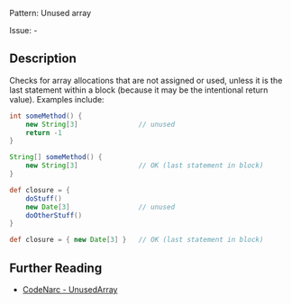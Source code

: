 Pattern: Unused array

Issue: -

## Description

Checks for array allocations that are not assigned or used, unless it is the last statement within a block (because it may be the intentional return value). Examples include:

``` groovy
int someMethod() {
    new String[3]               // unused
    return -1
}

String[] someMethod() {
    new String[3]               // OK (last statement in block)
}

def closure = {
    doStuff()
    new Date[3]                 // unused
    doOtherStuff()
}

def closure = { new Date[3] }   // OK (last statement in block)
```

## Further Reading

* [CodeNarc - UnusedArray](https://codenarc.github.io/CodeNarc/codenarc-rules-unused.html#unusedarray-rule)